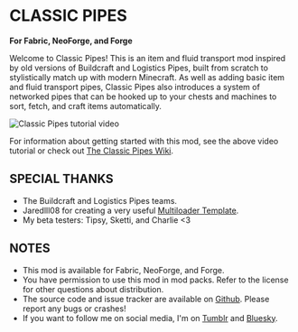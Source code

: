 # CLASSIC PIPES

**For Fabric, NeoForge, and Forge**

Welcome to Classic Pipes! This is an item and fluid transport mod inspired by old versions of Buildcraft and Logistics Pipes, built from scratch to stylistically match up with modern Minecraft. As well as adding basic item and fluid transport pipes, Classic Pipes also introduces a system of networked pipes that can be hooked up to your chests and machines to sort, fetch, and craft items automatically.

![Classic Pipes tutorial video](https://youtu.be/nxhCllIh-sc)

For information about getting started with this mod, see the above video tutorial or check out [The Classic Pipes Wiki](https://github.com/J4gm/classicpipes/wiki).

## SPECIAL THANKS

* The Buildcraft and Logistics Pipes teams.
* Jaredlll08 for creating a very useful [Multiloader Template](https://github.com/jaredlll08/MultiLoader-Template).
* My beta testers: Tipsy, Sketti, and Charlie <3

## NOTES

* This mod is available for Fabric, NeoForge, and Forge.
* You have permission to use this mod in mod packs. Refer to the license for other questions about distribution.
* The source code and issue tracker are available on [Github](https://github.com/J4gm/classicpipes). Please report any bugs or crashes!
* If you want to follow me on social media, I'm on [Tumblr](https://www.tumblr.com/j4gm) and [Bluesky](https://j4gm.bsky.social).